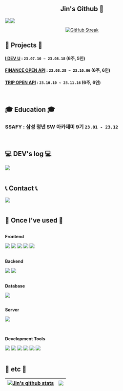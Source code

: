 <div align=center>
  
## Jin's Github 👋

<!--
**Jin294/Jin294** is a ✨ _special_ ✨ repository because its `README.md` (this file) appears on your GitHub profile.

Here are some ideas to get you started:

- 🔭 I’m currently working on ...
- 🌱 I’m currently learning ...
- 👯 I’m looking to collaborate on ...
- 🤔 I’m looking for help with ...
- 💬 Ask me about ...
- 📫 How to reach me: ...
- 😄 Pronouns: ...
- ⚡ Fun fact: ...
-->


<div style="display:flex; flex-direction:row; border:none;">
  <a href="https://hits.seeyoufarm.com"><img src="https://hits.seeyoufarm.com/api/count/incr/badge.svg?url=https%3A%2F%2Fgithub.com%2FJin294&count_bg=%2379C83D&title_bg=%23000000&icon=github.svg&icon_color=%23FFFFFF&title=visitors&edge_flat=false"/></a>
  <img src="http://mazassumnida.wtf/api/mini/generate_badge?boj=ljinho1001">
</div>

<a href="https://git.io/streak-stats"><img src="https://streak-stats.demolab.com?user=Jin294&theme=tokyonight-duo&hide_border=true&locale=ko&card_width=600" alt="GitHub Streak" /></a>
</div>

## 💾 Projects 💾

#### [I DEV U](https://github.com/Jin294/I-DEV-U) : `23.07.10 ~ 23.08.18` (6주, 5인)
#### [FINANCE OPEN API](https://github.com/Jin294/SSAFY-FINANCE-OPEN-API) : `23.08.28 ~ 23.10.06` (6주, 6인)
#### [TRIP OPEN API](https://github.com/Jin294/TRIP-OPEN-API) : `23.10.10 ~ 23.11.16` (6주, 6인)
<br/>

## 🎓 Education 🎓

### SSAFY : 삼성 청년 SW 아카데미 9기 `23.01 - 23.12`
<br/>

## 💻 DEV's log 💻
<div style="display:flex; flex-direction:row;">
    <a href="https://ljinho1001.tistory.com/">
        <img src="https://img.shields.io/badge/Tistory-000000?style=for-the-badge&logo=Tistory&logoColor=white"> 
    </a>
    <br>
</div>
<br>

## 📞 Contact 📞
<div style="display:flex; flex-direction:row;">
    <a href="mailto:ljinho1001@gmail.com">
        <img src="https://img.shields.io/badge/Gmail-EA4335?style=for-the-badge&logo=Gmail&logoColor=white"> 
    </a>
</div><br>

## 🔨 Once I've used 🔨
  <div style="display:flex; flex-direction:column; align-items:flex-start;">
    <!-- Frontend -->
    <p><strong>Frontend</strong></p>
    <div>
        <img src="https://img.shields.io/badge/html5-E34F26?style=for-the-badge&logo=html5&logoColor=white"> 
        <img src="https://img.shields.io/badge/css-1572B6?style=for-the-badge&logo=css3&logoColor=white"> 
        <img src="https://img.shields.io/badge/javascript-F7DF1E?style=for-the-badge&logo=javascript&logoColor=black">
        <img src="https://img.shields.io/badge/Vue.js-4FC08D?style=for-the-badge&logo=vuedotjs&logoColor=black">
        <img src="https://img.shields.io/badge/React-61DAFB?style=for-the-badge&logo=react&logoColor=black">
    </div>
    <br>
    <!-- Backend -->
    <p><strong>Backend</strong></p>
    <div>
        <img src="https://img.shields.io/badge/Java-007396?style=for-the-badge&logo=Java&logoColor=white">
        <img src="https://img.shields.io/badge/Spring Boot-6DB33F?style=for-the-badge&logo=spring-boot&logoColor=white">
    </div>
    <br>
    <!-- Database -->
    <p><strong>Database</strong></p>
    <div>
        <img src="https://img.shields.io/badge/mysql-4479A1?style=for-the-badge&logo=mysql&logoColor=white"> 
    </div>
    <br>
    <!-- Server -->
    <p><strong>Server</strong></p>
    <div>
        <img src="https://img.shields.io/badge/Amazon AWS-232F3E?style=for-the-badge&logo=amazon aws&logoColor=white"> 
    </div>
    <br>
    <br>
    <!-- Tools -->
    <p><strong>Development Tools</strong></p>
    <div>
        <img src="https://img.shields.io/badge/IntelliJ IDEA-000000?style=for-the-badge&logo=intellij-idea&logoColor=white">
        <img src="https://img.shields.io/badge/Visual Studio Code-007ACC?style=for-the-badge&logo=visual-studio-code&logoColor=white">
        <img src="https://img.shields.io/badge/Eclipse IDE-2C2255?style=for-the-badge&logo=eclipse-ide&logoColor=white">
        <img src="https://img.shields.io/badge/Git-F05032?style=for-the-badge&logo=git&logoColor=white">
        <img src="https://img.shields.io/badge/GitHub-181717?style=for-the-badge&logo=github&logoColor=white">
        <img src="https://img.shields.io/badge/Jenkins-D24939?style=for-the-badge&logo=jenkins&logoColor=white">
    </div>
    <br>
  </div>

## 🎉 etc 🎉
| <a href="https://github.com/anuraghazra/github-readme-stats"><img align="center" src="https://github-readme-stats.vercel.app/api?username=Jin294&show_icons=true&hide=issues,contribs&include_all_commits=true&theme=buefy&hide_border=true" alt="Jin's github stats" /></a> | <a href="https://github.com/anuraghazra/github-readme-stats"><img align="center" src="https://github-readme-stats.vercel.app/api/top-langs/?username=Jin294&layout=compact&theme=buefy&hide_border=true" /></a> |
| ------------- | ------------- |
</div>
